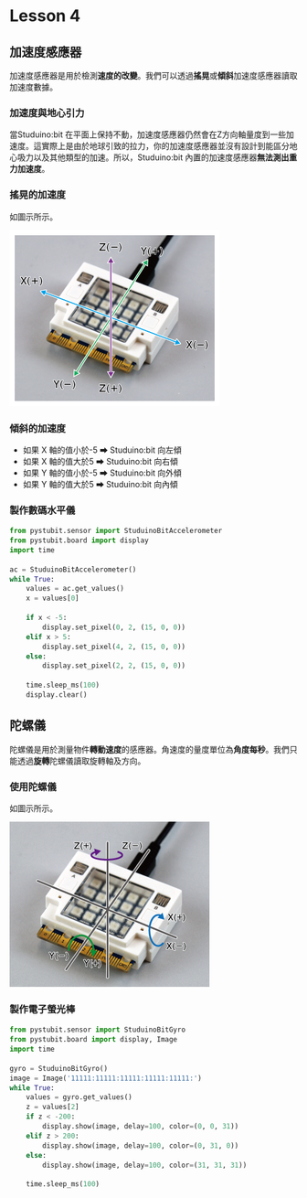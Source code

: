 # Lesson 4

## 加速度感應器

加速度感應器是用於檢測**速度的改變**。我們可以透過**搖晃**或**傾斜**加速度感應器讀取加速度數據。

### 加速度與地心引力
當Studuino:bit 在平面上保持不動，加速度感應器仍然會在Z方向軸量度到一些加速度。這實際上是由於地球引致的拉力，你的加速度感應器並沒有設計到能區分地心吸力以及其他類型的加速。所以，Studuino:bit 內置的加速度感應器**無法測出重力加速度**。

### 搖晃的加速度

如圖示所示。

![Accelerator](../public/3-2_4_E.png)

### 傾斜的加速度
- 如果 X 軸的值小於-5 ➡ Studuino:bit 向左傾
- 如果 X 軸的值大於5 ➡ Studuino:bit 向右傾
- 如果 Y 軸的值小於-5 ➡ Studuino:bit 向外傾
- 如果 Y 軸的值大於5 ➡ Studuino:bit 向內傾

### 製作數碼水平儀
```python
from pystubit.sensor import StuduinoBitAccelerometer
from pystubit.board import display
import time

ac = StuduinoBitAccelerometer()
while True:
    values = ac.get_values()
    x = values[0]

    if x < -5:
        display.set_pixel(0, 2, (15, 0, 0))
    elif x > 5:
        display.set_pixel(4, 2, (15, 0, 0))
    else:
        display.set_pixel(2, 2, (15, 0, 0))

    time.sleep_ms(100)
    display.clear()
```

## 陀螺儀

陀螺儀是用於測量物件**轉動速度**的感應器。角速度的量度單位為**角度每秒**。我們只能透過**旋轉**陀螺儀讀取旋轉軸及方向。

### 使用陀螺儀

如圖示所示。

![Gyro](../public/3-2_21_E.png)

### 製作電子螢光棒

```python
from pystubit.sensor import StuduinoBitGyro
from pystubit.board import display, Image
import time

gyro = StuduinoBitGyro()
image = Image('11111:11111:11111:11111:11111:') 
while True:
    values = gyro.get_values()
    z = values[2]
    if z < -200:
        display.show(image, delay=100, color=(0, 0, 31))
    elif z > 200:
        display.show(image, delay=100, color=(0, 31, 0))
    else:
        display.show(image, delay=100, color=(31, 31, 31))

    time.sleep_ms(100)
```
